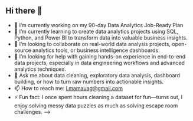 ## Hi there 👋
- 🔭 I’m currently working on my 90-day Data Analytics Job-Ready Plan 
- 🌱 I’m currently learning to create data analytics projects using SQL, Python, and Power BI to transform data into valuable business insights.
- 👯 I’m looking to collaborate on real-world data analysis projects, open-source analytics tools, or business intelligence dashboards.
- 🤔 I’m looking for help with gaining hands-on experience in end-to-end data projects, especially in data engineering workflows and advanced analytics techniques.
- 💬 Ask me about data cleaning, exploratory data analysis, dashboard building, or how to turn raw numbers into actionable insights.
- 📫 How to reach me: i.mamauag@gmail.com
- ⚡ Fun fact: I once spent hours cleaning a dataset for fun—turns out, I enjoy solving messy data puzzles as much as solving escape room challenges.
-->

<!--
**ImanMamauag/imanmamauag** is a ✨ _special_ ✨ repository because its `README.md` (this file) appears on your GitHub profile.

Here are some ideas to get you started:

- 🔭 I’m currently working on ...
- 🌱 I’m currently learning ...
- 👯 I’m looking to collaborate on ...
- 🤔 I’m looking for help with ...
- 💬 Ask me about ...
- 📫 How to reach me: ...
- 😄 Pronouns: ...
- ⚡ Fun fact: ...
-->

